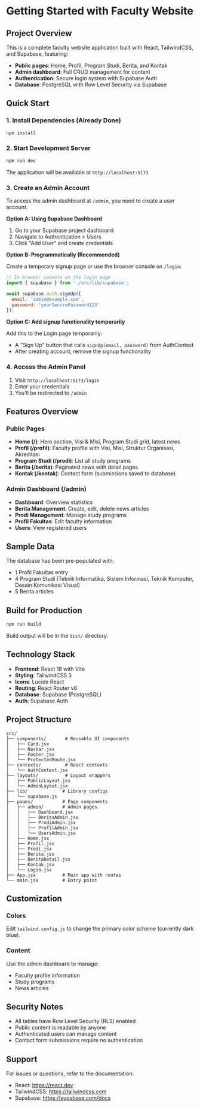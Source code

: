 # Getting Started with Faculty Website

## Project Overview

This is a complete faculty website application built with React, TailwindCSS, and Supabase, featuring:

- **Public pages**: Home, Profil, Program Studi, Berita, and Kontak
- **Admin dashboard**: Full CRUD management for content
- **Authentication**: Secure login system with Supabase Auth
- **Database**: PostgreSQL with Row Level Security via Supabase

## Quick Start

### 1. Install Dependencies (Already Done)
```bash
npm install
```

### 2. Start Development Server
```bash
npm run dev
```
The application will be available at `http://localhost:5173`

### 3. Create an Admin Account

To access the admin dashboard at `/admin`, you need to create a user account.

**Option A: Using Supabase Dashboard**
1. Go to your Supabase project dashboard
2. Navigate to Authentication > Users
3. Click "Add User" and create credentials

**Option B: Programmatically (Recommended)**

Create a temporary signup page or use the browser console on `/login`:

```javascript
// In browser console on the login page
import { supabase } from './src/lib/supabase';

await supabase.auth.signUp({
  email: 'admin@example.com',
  password: 'yourSecurePassword123'
});
```

**Option C: Add signup functionality temporarily**

Add this to the Login page temporarily:
- A "Sign Up" button that calls `signUp(email, password)` from AuthContext
- After creating account, remove the signup functionality

### 4. Access the Admin Panel

1. Visit `http://localhost:5173/login`
2. Enter your credentials
3. You'll be redirected to `/admin`

## Features Overview

### Public Pages

- **Home (/)**: Hero section, Visi & Misi, Program Studi grid, latest news
- **Profil (/profil)**: Faculty profile with Visi, Misi, Struktur Organisasi, Akreditasi
- **Program Studi (/prodi)**: List all study programs
- **Berita (/berita)**: Paginated news with detail pages
- **Kontak (/kontak)**: Contact form (submissions saved to database)

### Admin Dashboard (/admin)

- **Dashboard**: Overview statistics
- **Berita Management**: Create, edit, delete news articles
- **Prodi Management**: Manage study programs
- **Profil Fakultas**: Edit faculty information
- **Users**: View registered users

## Sample Data

The database has been pre-populated with:
- 1 Profil Fakultas entry
- 4 Program Studi (Teknik Informatika, Sistem Informasi, Teknik Komputer, Desain Komunikasi Visual)
- 5 Berita articles

## Build for Production

```bash
npm run build
```

Build output will be in the `dist/` directory.

## Technology Stack

- **Frontend**: React 18 with Vite
- **Styling**: TailwindCSS 3
- **Icons**: Lucide React
- **Routing**: React Router v6
- **Database**: Supabase (PostgreSQL)
- **Auth**: Supabase Auth

## Project Structure

```
src/
├── components/       # Reusable UI components
│   ├── Card.jsx
│   ├── Navbar.jsx
│   ├── Footer.jsx
│   └── ProtectedRoute.jsx
├── contexts/         # React contexts
│   └── AuthContext.jsx
├── layouts/          # Layout wrappers
│   ├── PublicLayout.jsx
│   └── AdminLayout.jsx
├── lib/             # Library configs
│   └── supabase.js
├── pages/           # Page components
│   ├── admin/       # Admin pages
│   │   ├── Dashboard.jsx
│   │   ├── BeritaAdmin.jsx
│   │   ├── ProdiAdmin.jsx
│   │   ├── ProfilAdmin.jsx
│   │   └── UsersAdmin.jsx
│   ├── Home.jsx
│   ├── Profil.jsx
│   ├── Prodi.jsx
│   ├── Berita.jsx
│   ├── BeritaDetail.jsx
│   ├── Kontak.jsx
│   └── Login.jsx
├── App.jsx          # Main app with routes
└── main.jsx         # Entry point
```

## Customization

### Colors
Edit `tailwind.config.js` to change the primary color scheme (currently dark blue).

### Content
Use the admin dashboard to manage:
- Faculty profile information
- Study programs
- News articles

## Security Notes

- All tables have Row Level Security (RLS) enabled
- Public content is readable by anyone
- Authenticated users can manage content
- Contact form submissions require no authentication

## Support

For issues or questions, refer to the documentation:
- React: https://react.dev
- TailwindCSS: https://tailwindcss.com
- Supabase: https://supabase.com/docs

